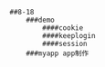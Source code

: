     ##8-18
        ###demo 
            ####cookie
            ####keeplogin
            ####session
        ###myapp app制作